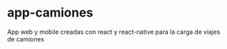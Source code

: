 # app-camiones
App web y mobile creadas con react y react-native para la carga de viajes de camiones
